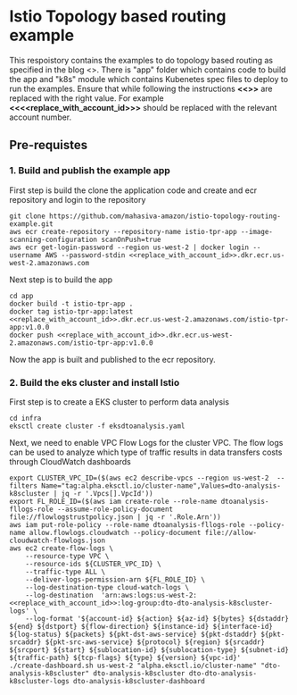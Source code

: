 # Istio Topology based routing example

This respoistory contains the examples to do topology based routing as specified in the blog <<link to the blog>>. 
There is "app" folder which contains code to build the app and "k8s" module which contains Kubenetes spec files to deploy to run the examples. Ensure that while following the instructions **<<>>** are replaced with the right value. For example **<<<<replace_with_account_id>>>** should be replaced with the relevant account number.
## Pre-requistes
### 1. Build and publish the example app
First step is build the clone the application code and create and ecr repository and login to the repository
```shell 
git clone https://github.com/mahasiva-amazon/istio-topology-routing-example.git
aws ecr create-repository --repository-name istio-tpr-app --image-scanning-configuration scanOnPush=true
aws ecr get-login-password --region us-west-2 | docker login --username AWS --password-stdin <<replace_with_account_id>>.dkr.ecr.us-west-2.amazonaws.com
```
Next step is to build the app
```shell
cd app
docker build -t istio-tpr-app .
docker tag istio-tpr-app:latest <<replace_with_account_id>>.dkr.ecr.us-west-2.amazonaws.com/istio-tpr-app:v1.0.0
docker push <<replace_with_account_id>>.dkr.ecr.us-west-2.amazonaws.com/istio-tpr-app:v1.0.0
```
Now the app is built and published to the ecr repository. 

### 2. Build the eks cluster and install Istio
First step is to create a EKS cluster to perform data analysis
```shell
cd infra
eksctl create cluster -f eksdtoanalysis.yaml
```
Next, we need to enable VPC Flow Logs for the cluster VPC. The flow logs can be used to analyze which type of traffic results in data transfers costs through CloudWatch dashboards
```shell
export CLUSTER_VPC_ID=($(aws ec2 describe-vpcs --region us-west-2  --filters Name="tag:alpha.eksctl.io/cluster-name",Values=dto-analysis-k8scluster | jq -r '.Vpcs[].VpcId'))
export FL_ROLE_ID=($(aws iam create-role --role-name dtoanalysis-fllogs-role --assume-role-policy-document file://flowlogstrustpolicy.json | jq -r '.Role.Arn'))
aws iam put-role-policy --role-name dtoanalysis-fllogs-role --policy-name allow.flowlogs.cloudwatch --policy-document file://allow-cloudwatch-flowlogs.json
aws ec2 create-flow-logs \
    --resource-type VPC \
    --resource-ids ${CLUSTER_VPC_ID} \
    --traffic-type ALL \
    --deliver-logs-permission-arn ${FL_ROLE_ID} \
    --log-destination-type cloud-watch-logs \
    --log-destination  'arn:aws:logs:us-west-2:<<replace_with_account_id>>:log-group:dto-dto-analysis-k8scluster-logs' \
    --log-format '${account-id} ${action} ${az-id} ${bytes} ${dstaddr} ${end} ${dstport} ${flow-direction} ${instance-id} ${interface-id} ${log-status} ${packets} ${pkt-dst-aws-service} ${pkt-dstaddr} ${pkt-srcaddr} ${pkt-src-aws-service} ${protocol} ${region} ${srcaddr} ${srcport} ${start} ${sublocation-id} ${sublocation-type} ${subnet-id} ${traffic-path} ${tcp-flags} ${type} ${version} ${vpc-id}'
./create-dashboard.sh us-west-2 "alpha.eksctl.io/cluster-name" "dto-analysis-k8scluster" dto-analysis-k8scluster dto-dto-analysis-k8scluster-logs dto-analysis-k8scluster-dashboard
```

